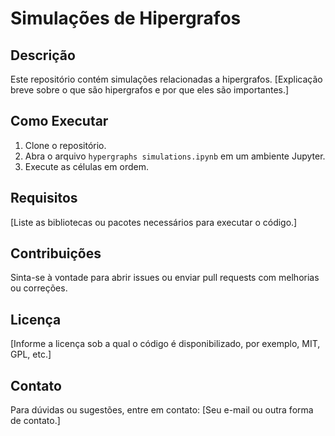 # Simulações de Hipergrafos

## Descrição
Este repositório contém simulações relacionadas a hipergrafos. [Explicação breve sobre o que são hipergrafos e por que eles são importantes.]

## Como Executar
1. Clone o repositório.
2. Abra o arquivo `hypergraphs simulations.ipynb` em um ambiente Jupyter.
3. Execute as células em ordem.

## Requisitos
[Liste as bibliotecas ou pacotes necessários para executar o código.]

## Contribuições
Sinta-se à vontade para abrir issues ou enviar pull requests com melhorias ou correções.

## Licença
[Informe a licença sob a qual o código é disponibilizado, por exemplo, MIT, GPL, etc.]

## Contato
Para dúvidas ou sugestões, entre em contato: [Seu e-mail ou outra forma de contato.]
